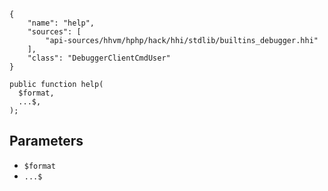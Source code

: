 ``` yamlmeta
{
    "name": "help",
    "sources": [
        "api-sources/hhvm/hphp/hack/hhi/stdlib/builtins_debugger.hhi"
    ],
    "class": "DebuggerClientCmdUser"
}
```




``` Hack
public function help(
  $format,
  ...$,
);
```




## Parameters




+ ` $format `
+ ` ...$ `
<!-- HHAPIDOC -->
